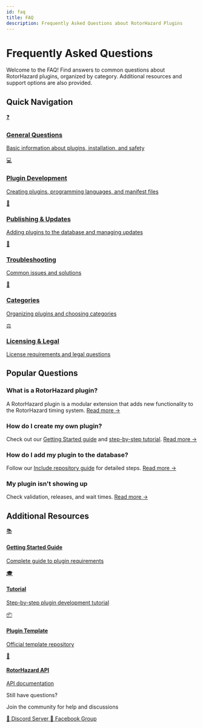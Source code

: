 ```yaml
---
id: faq
title: FAQ
description: Frequently Asked Questions about RotorHazard Plugins
---
```


# Frequently Asked Questions

Welcome to the FAQ! Find answers to common questions about RotorHazard plugins, organized by category. Additional resources and support options are also provided.

## Quick Navigation

<div class="faq-grid">
  <a href="general/" class="faq-category-card">
    <div class="faq-icon">❓</div>
    <h3>General Questions</h3>
    <p>Basic information about plugins, installation, and safety</p>
  </a>

  <a href="development/" class="faq-category-card">
    <div class="faq-icon">💻</div>
    <h3>Plugin Development</h3>
    <p>Creating plugins, programming languages, and manifest files</p>
  </a>

  <a href="publishing/" class="faq-category-card">
    <div class="faq-icon">🚀</div>
    <h3>Publishing & Updates</h3>
    <p>Adding plugins to the database and managing updates</p>
  </a>

  <a href="troubleshooting/" class="faq-category-card">
    <div class="faq-icon">🔧</div>
    <h3>Troubleshooting</h3>
    <p>Common issues and solutions</p>
  </a>

  <a href="categories/" class="faq-category-card">
    <div class="faq-icon">📂</div>
    <h3>Categories</h3>
    <p>Organizing plugins and choosing categories</p>
  </a>

  <a href="licensing/" class="faq-category-card">
    <div class="faq-icon">⚖️</div>
    <h3>Licensing & Legal</h3>
    <p>License requirements and legal questions</p>
  </a>
</div>

<div class="faq-popular-questions" markdown>

## Popular Questions

### What is a RotorHazard plugin?

A RotorHazard plugin is a modular extension that adds new functionality to the RotorHazard timing system. [Read more →](general.md#what-is-a-rotorhazard-plugin)

### How do I create my own plugin?

Check out our [Getting Started guide](../docs/plugin/index.md) and [step-by-step tutorial](../docs/plugin/tutorial.md). [Read more →](development.md#how-do-i-create-my-own-plugin)

### How do I add my plugin to the database?

Follow our [Include repository guide](../docs/plugin/include.md) for detailed steps. [Read more →](publishing.md#how-do-i-add-my-plugin-to-the-community-database)

### My plugin isn't showing up

Check validation, releases, and wait times. [Read more →](troubleshooting.md#my-plugin-isnt-showing-up-in-the-database)

</div>

## Additional Resources

<div class="resources-grid">
  <a href="../docs/plugin/index.md" class="resource-card">
    <div class="resource-icon">📚</div>
    <h4>Getting Started Guide</h4>
    <p>Complete guide to plugin requirements</p>
  </a>

  <a href="../docs/plugin/tutorial.md" class="resource-card">
    <div class="resource-icon">🎓</div>
    <h4>Tutorial</h4>
    <p>Step-by-step plugin development tutorial</p>
  </a>

  <a href="https://github.com/RotorHazard/plugin-template" class="resource-card">
    <div class="resource-icon">📦</div>
    <h4>Plugin Template</h4>
    <p>Official template repository</p>
  </a>

  <a href="https://github.com/RotorHazard/RotorHazard/blob/main/doc/RHAPI.md" class="resource-card">
    <div class="resource-icon">🔌</div>
    <h4>RotorHazard API</h4>
    <p>API documentation</p>
  </a>
</div>

<!-- Get Support -->
<div class="support-banner">
  <div class="support-content">
    <p class="support-title">Still have questions?</p>
    <p class="support-subtitle">Join the community for help and discussions</p>
    <div class="support-links">
      <a href="https://discord.gg/ANKd2pzBKH" class="support-link discord">
        <span class="support-link-icon">💬</span>
        <span class="support-link-text">Discord Server</span>
      </a>
      <a href="https://www.facebook.com/groups/rotorhazard" class="support-link facebook">
        <span class="support-link-icon">👥</span>
        <span class="support-link-text">Facebook Group</span>
      </a>
    </div>
  </div>
</div>

